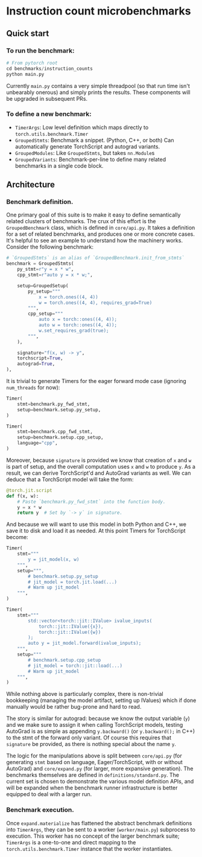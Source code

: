 # Instruction count microbenchmarks
## Quick start

### To run the benchmark:

```py
# From pytorch root
cd benchmarks/instruction_counts
python main.py
```

Currently `main.py` contains a very simple threadpool (so that run time isn't
unbearably onerous) and simply prints the results. These components will be
upgraded in subsequent PRs.

### To define a new benchmark:
* `TimerArgs`: Low level definition which maps directly to
`torch.utils.benchmark.Timer`
* `GroupedStmts`: Benchmark a snippet. (Python, C++, or both) Can automatically
generate TorchScript and autograd variants.
* `GroupedModules`: Like `GroupedStmts`, but takes `nn.Module`s
* `GroupedVariants`: Benchmark-per-line to define many related benchmarks in a
single code block.

## Architecture
### Benchmark definition.

One primary goal of this suite is to make it easy to define semantically
related clusters of benchmarks. The crux of this effort is the
`GroupedBenchmark` class, which is defined in `core/api.py`. It takes a
definition for a set of related benchmarks, and produces one or more concrete
cases. It's helpful to see an example to understand how the machinery works.
Consider the following benchmark:

```py
# `GroupedStmts` is an alias of `GroupedBenchmark.init_from_stmts`
benchmark = GroupedStmts(
    py_stmt=r"y = x * w",
    cpp_stmt=r"auto y = x * w;",

    setup=GroupedSetup(
        py_setup="""
            x = torch.ones((4, 4))
            w = torch.ones((4, 4), requires_grad=True)
        """,
        cpp_setup="""
            auto x = torch::ones((4, 4));
            auto w = torch::ones((4, 4));
            w.set_requires_grad(true);
        """,
    ),

    signature="f(x, w) -> y",
    torchscript=True,
    autograd=True,
),
```

It is trivial to generate Timers for the eager forward mode case (ignoring
`num_threads` for now):

```py
Timer(
    stmt=benchmark.py_fwd_stmt,
    setup=benchmark.setup.py_setup,
)

Timer(
    stmt=benchmark.cpp_fwd_stmt,
    setup=benchmark.setup.cpp_setup,
    language="cpp",
)
```

Moreover, because `signature` is provided we know that creation of `x` and `w`
is part of setup, and the overall computation uses `x` and `w` to produce `y`.
As a result, we can derive TorchScript'd and AutoGrad variants as well. We can
deduce that a TorchScript model will take the form:

```py
@torch.jit.script
def f(x, w):
    # Paste `benchmark.py_fwd_stmt` into the function body.
    y = x * w
    return y  # Set by `-> y` in signature.
```

And because we will want to use this model in both Python and C++, we save it to
disk and load it as needed. At this point Timers for TorchScript become:

```py
Timer(
    stmt="""
        y = jit_model(x, w)
    """,
    setup=""",
        # benchmark.setup.py_setup
        # jit_model = torch.jit.load(...)
        # Warm up jit_model
    """,
)

Timer(
    stmt="""
        std::vector<torch::jit::IValue> ivalue_inputs(
            torch::jit::IValue({x}),
            torch::jit::IValue({w})
        );
        auto y = jit_model.forward(ivalue_inputs);
    """,
    setup="""
        # benchmark.setup.cpp_setup
        # jit_model = torch::jit::load(...)
        # Warm up jit_model
    """,
)
```

While nothing above is particularly complex, there is non-trivial bookkeeping
(managing the model artifact, setting up IValues) which if done manually would
be rather bug-prone and hard to read.

The story is similar for autograd: because we know the output variable (`y`)
and we make sure to assign it when calling TorchScript models, testing AutoGrad
is as simple as appending `y.backward()` (or `y.backward();` in C++) to the
stmt of the forward only variant. Of course this requires that `signature` be
provided, as there is nothing special about the name `y`.

The logic for the manipulations above is split between `core/api.py` (for
generating `stmt` based on language, Eager/TorchScript, with or without AutoGrad)
and `core/expand.py` (for larger, more expansive generation). The benchmarks
themselves are defined in `definitions/standard.py`. The current set is chosen
to demonstrate the various model definition APIs, and will be expanded when the
benchmark runner infrastructure is better equipped to deal with a larger run.

### Benchmark execution.

Once `expand.materialize` has flattened the abstract benchmark definitions into
`TimerArgs`, they can be sent to a worker (`worker/main.py`) subprocess to
execution. This worker has no concept of the larger benchmark suite; `TimerArgs`
is a one-to-one and direct mapping to the `torch.utils.benchmark.Timer` instance
that the worker instantiates.
